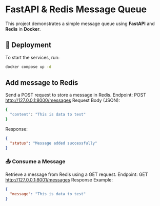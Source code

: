 # FastAPI & Redis Message Queue

This project demonstrates a simple message queue using **FastAPI** and **Redis** in **Docker**.

## 🚀 Deployment

To start the services, run:

```bash
docker compose up -d
```

## Add message to Redis
Send a POST request to store a message in Redis.
Endpoint: POST http://127.0.0.1:8000/messages
Request Body (JSON):
```bash
{
  "content": "This is data to test"
}
```
Response:
```json lines
{
  "status": "Message added successfully"
}
```
### 📤 Consume a Message
Retrieve a message from Redis using a GET request.
Endpoint: GET http://127.0.0.1:8001/messages
Response Example:
````json lines
{
  "message": "This is data to test"
}
````
